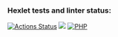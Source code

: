 ### Hexlet tests and linter status:
[![Actions Status](https://github.com/MaksimRosh/php-project-lvl1/workflows/hexlet-check/badge.svg)](https://github.com/MaksimRosh/php-project-lvl1/actions)
<a href="https://codeclimate.com/github/codeclimate/codeclimate/maintainability"><img src="https://api.codeclimate.com/v1/badges/a99a88d28ad37a79dbf6/maintainability" /></a>
[![PHP](https://github.com/MaksimRosh/php-project-lvl1/actions/workflows/workflow.yml/badge.svg)](https://github.com/MaksimRosh/php-project-lvl1/actions/workflows/workflow.yml)
